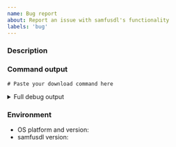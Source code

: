 ```yaml
---
name: Bug report
about: Report an issue with samfusdl's functionality
labels: 'bug'
---
```


<!--
    Please search through the issues to ensure that your issue hasn't already been reported.

    NOTE: If this issue is about reverse engineering the official client or about how to acquire the needed encryption keys, it will be closed or deleted.
-->

### Description

<!-- Please describe the issue in as much detail as possible here -->

### Command output

```
# Paste your download command here
```

<details>
<summary>Full debug output</summary>

```
# Rerun your download command with `--loglevel debug` and paste the full output here
```
</details>

### Environment

* OS platform and version: <!-- eg. Win10 20H2 x86_64 -->
* samfusdl version: <!-- Run `samfusdl -V` to get the version -->
